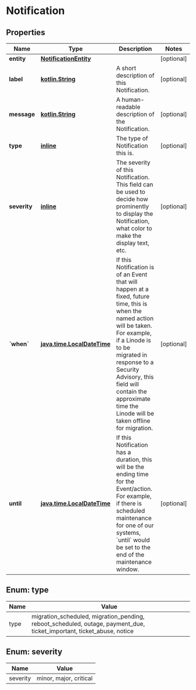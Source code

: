 
# Notification

## Properties
Name | Type | Description | Notes
------------ | ------------- | ------------- | -------------
**entity** | [**NotificationEntity**](NotificationEntity.md) |  |  [optional]
**label** | [**kotlin.String**](.md) | A short description of this Notification.  |  [optional]
**message** | [**kotlin.String**](.md) | A human-readable description of the Notification. |  [optional]
**type** | [**inline**](#TypeEnum) | The type of Notification this is. |  [optional]
**severity** | [**inline**](#SeverityEnum) | The severity of this Notification.  This field can be used to decide how prominently to display the Notification, what color to make the display text, etc.  |  [optional]
**&#x60;when&#x60;** | [**java.time.LocalDateTime**](java.time.LocalDateTime.md) | If this Notification is of an Event that will happen at a fixed, future time, this is when the named action will be taken. For example, if a Linode is to be migrated in response to a Security Advisory, this field will contain the approximate time the Linode will be taken offline for migration.  |  [optional]
**until** | [**java.time.LocalDateTime**](java.time.LocalDateTime.md) | If this Notification has a duration, this will be the ending time for the Event/action. For example, if there is scheduled maintenance for one of our systems, &#x60;until&#x60; would be set to the end of the maintenance window.  |  [optional]



<a name="TypeEnum"></a>
## Enum: type
Name | Value
---- | -----
type | migration_scheduled, migration_pending, reboot_scheduled, outage, payment_due, ticket_important, ticket_abuse, notice


<a name="SeverityEnum"></a>
## Enum: severity
Name | Value
---- | -----
severity | minor, major, critical



